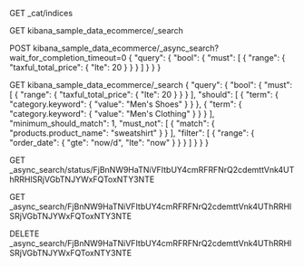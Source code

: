 

GET _cat/indices




GET kibana_sample_data_ecommerce/_search

POST kibana_sample_data_ecommerce/_async_search?wait_for_completion_timeout=0
{
  "query": {
    "bool": {
      "must": [
        {
          "range": {
            "taxful_total_price": {
              "lte": 20
            }
          }
        }
      ]
    }
  }
}

GET kibana_sample_data_ecommerce/_search
{
  "query": {
    "bool": {
      "must": [
        {
          "range": {
            "taxful_total_price": {
              "lte": 20
            }
          }
        }
      ],
      "should": [
        {
          "term": {
            "category.keyword": {
              "value": "Men's Shoes"
            }
          }
        },
        {
          "term": {
            "category.keyword": {
              "value": "Men's Clothing"
            }
          }
        }
      ],
      "minimum_should_match": 1,
      "must_not": [
        {
          "match": {
            "products.product_name": "sweatshirt"
          }
        }
      ],
      "filter": [
        {
          "range": {
            "order_date": {
              "gte": "now/d",
              "lte": "now"
            }
          }
        }
      ]
    }
  }
}


GET _async_search/status/FjBnNW9HaTNiVFItbUY4cmRFRFNrQ2cdemttVnk4UThRRHlSRjVGbTNJYWxFQToxNTY3NTE


GET _async_search/FjBnNW9HaTNiVFItbUY4cmRFRFNrQ2cdemttVnk4UThRRHlSRjVGbTNJYWxFQToxNTY3NTE

DELETE _async_search/FjBnNW9HaTNiVFItbUY4cmRFRFNrQ2cdemttVnk4UThRRHlSRjVGbTNJYWxFQToxNTY3NTE

